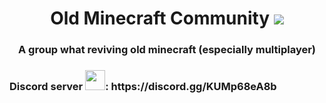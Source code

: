 <h1 align="center">Old Minecraft Community <img src="https://static.wikia.nocookie.net/minecraft_gamepedia/images/a/a4/Grass_Block_%28item%29_BE5.png/revision/latest?cb=20200901112517"></h1>
<h3 align="center">A group what reviving old minecraft (especially multiplayer)</h3>

<h3>Discord server <img src="https://sparkcdnwus2.azureedge.net/sparkimageassets/XPDC2RH70K22MN-08afd558-a61c-4a63-9171-d3f199738e9f" height="32"/>: <strong>https://discord.gg/KUMp68eA8b</strong></h3>